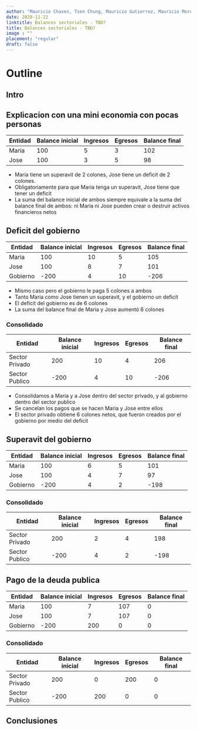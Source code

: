 ```yaml
---
author: "Mauricio Chaves, Tsen Chung, Mauricio Gutierrez, Mauricio Morua"
date: 2020-11-22
linktitle: Balances sectoriales - TBD?
title: Balances sectoriales - TBD?
image : ""
placement: "regular"
draft: false
---
```




# Outline


## Intro


## Explicacion con una mini economia con pocas personas

| Entidad     | Balance inicial | Ingresos    | Egresos     | Balance final |
| ----------- | --------------- | ----------- | ----------- | --------------|
| Maria       | 100             | 5           | 3           | 102           |
| Jose        | 100             | 3           | 5           | 98            |

- Maria tiene un superavit de 2 colones, Jose tiene un deficit de 2 colones.
- Obligatoriamente para que Maria tenga un superavit, Jose tiene que tener un deficit
- La suma del balance inicial de ambos siempre equivale a la suma del balance final de ambos: ni Maria ni Jose pueden crear o destruir activos financieros netos

## Deficit del gobierno

| Entidad     | Balance inicial | Ingresos    | Egresos     | Balance final |
| ----------- | --------------- | ----------- | ----------- | --------------|
| Maria       | 100             | 10          | 5           | 105           |
| Jose        | 100             | 8           | 7           | 101           |
| Gobierno    | -200            | 4           | 10          | -206          |

- Mismo caso pero el gobierno le paga 5 colones a ambos
- Tanto Maria como Jose tienen un superavit, y el gobierno un deficit
- El deficit del gobierno es de 6 colones
- La suma del balance final de Maria y Jose aumentó 6 colones

### Consolidado

| Entidad        | Balance inicial | Ingresos    | Egresos     | Balance final |
| -------------- | --------------- | ----------- | ----------- | --------------|
| Sector Privado | 200             | 10          | 4           | 206           |
| Sector Publico | -200            | 4           | 10          | -206          |

- Consolidamos a Maria y a Jose dentro del sector privado, y al gobierno dentro del sector publico
- Se cancelan los pagos que se hacen Maria y Jose entre ellos
- El sector privado obtiene 6 colones netos, que fueron creados por el gobierno por medio del deficit


## Superavit del gobierno

| Entidad     | Balance inicial | Ingresos    | Egresos     | Balance final |
| ----------- | --------------- | ----------- | ----------- | --------------|
| Maria       | 100             | 6           | 5           | 101           |
| Jose        | 100             | 4           | 7           | 97            |
| Gobierno    | -200            | 4           | 2           | -198          |

### Consolidado

| Entidad        | Balance inicial | Ingresos    | Egresos     | Balance final |
| -------------- | --------------- | ----------- | ----------- | --------------|
| Sector Privado | 200             | 2           | 4           | 198           |
| Sector Publico | -200            | 4           | 2           | -198          |

## Pago de la deuda publica

| Entidad     | Balance inicial | Ingresos    | Egresos     | Balance final |
| ----------- | --------------- | ----------- | ----------- | --------------|
| Maria       | 100             | 7           | 107         | 0             |
| Jose        | 100             | 7           | 107         | 0             |
| Gobierno    | -200            | 200         | 0           | 0             |

### Consolidado

| Entidad        | Balance inicial | Ingresos    | Egresos     | Balance final |
| -------------- | --------------- | ----------- | ----------- | --------------|
| Sector Privado | 200             | 0           | 200         | 0             |
| Sector Publico | -200            | 200         | 0           | 0             |


## Conclusiones
